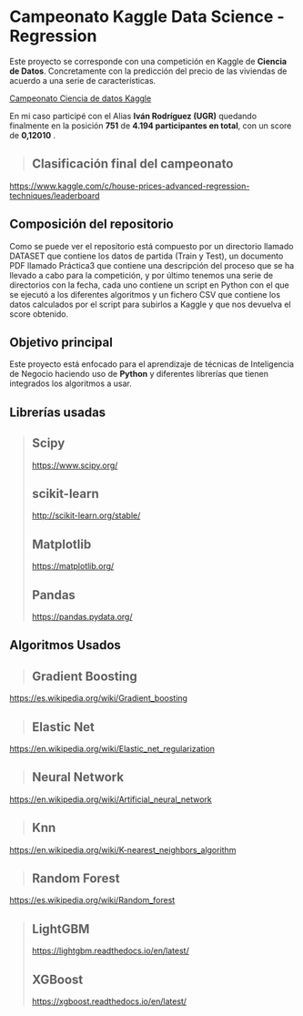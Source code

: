 # Campeonato Kaggle Data Science - Regression

Este proyecto se corresponde con una competición en Kaggle de **Ciencia de Datos**. Concretamente con la predicción del precio de las viviendas de acuerdo a una serie de características.

[Campeonato Ciencia de datos Kaggle](https://www.kaggle.com/c/house-prices-advanced-regression-techniques)

En mi caso participé con el Alias **Iván Rodríguez (UGR)** quedando finalmente en la posición **751** de **4.194 participantes en total**, con un score de **0,12010** .

>## Clasificación final del campeonato
https://www.kaggle.com/c/house-prices-advanced-regression-techniques/leaderboard

## Composición del repositorio

Como se puede ver el repositorio está compuesto por un directorio llamado DATASET que contiene los datos de partida (Train y Test), un documento PDF llamado Práctica3 que contiene una descripción del proceso que se ha llevado a cabo para la competición, y por último tenemos una serie de directorios con la fecha, cada uno contiene un script en Python con el que se ejecutó a los diferentes algoritmos y un fichero CSV que contiene los datos calculados por el script para subirlos a Kaggle y que nos devuelva el score obtenido.

## Objetivo principal
Este proyecto está enfocado para el aprendizaje de técnicas de Inteligencia de Negocio haciendo uso de **Python** y diferentes librerías que tienen integrados los algoritmos a usar.
## Librerías usadas

>## Scipy
>https://www.scipy.org/
>## scikit-learn
>http://scikit-learn.org/stable/
>## Matplotlib
>https://matplotlib.org/
>## Pandas
>https://pandas.pydata.org/


## Algoritmos Usados
>## Gradient Boosting
https://es.wikipedia.org/wiki/Gradient_boosting
>## Elastic Net
https://en.wikipedia.org/wiki/Elastic_net_regularization
>## Neural Network
https://en.wikipedia.org/wiki/Artificial_neural_network
>## Knn
https://en.wikipedia.org/wiki/K-nearest_neighbors_algorithm
>## Random Forest
https://es.wikipedia.org/wiki/Random_forest
>## LightGBM
>https://lightgbm.readthedocs.io/en/latest/
>## XGBoost
>https://xgboost.readthedocs.io/en/latest/
